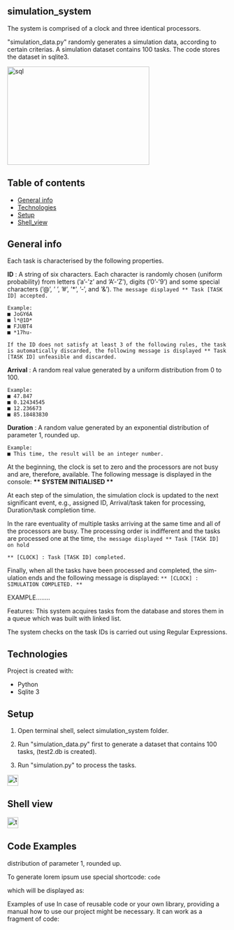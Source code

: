 ## simulation_system

The system is comprised of a clock and three identical processors.

"simulation_data.py" randomly generates a simulation data, according to certain criterias. A simulation dataset contains 100 tasks. The code stores the dataset in sqlite3.

<img src="https://user-images.githubusercontent.com/47834415/97116447-0fa1e980-16f5-11eb-9d30-63b93f9e83ec.png" alt="sql" width="325" height="225"/>

## Table of contents
* [General info](#general-info)
* [Technologies](#technologies)
* [Setup](#setup)
* [Shell_view](#Shell_view)

## General info

Each task is characterised by the following properties.

<strong>ID</strong> : A string of six characters. Each character is randomly chosen (uniform probability) from letters (’a’-’z’ and ’A’-’Z’), digits (’0’-’9’) and some special characters (’@’, ’ ’, ’#’, ’*’, ’-’, and ’&’). ``The message displayed ** Task [TASK ID] accepted.``

	Example:
	■ JoGY6A
	■ l*@1D*
	■ FJUBT4 
	■ *17hu-

``If the ID does not satisfy at least 3 of the following rules, the task is automatically discarded, the following message is displayed ** Task [TASK ID] unfeasible and discarded.``

<strong>Arrival</strong> : A random real value generated by a uniform distribution from 0 to 100.

	Example:
	■ 47.847
	■ 0.12434545 
	■ 12.236673
	■ 85.18483830

<strong>Duration</strong> : A random value generated by an exponential distribution of parameter 1, rounded up.

	Example:
	■ This time, the result will be an integer number.

At the beginning, the clock is set to zero and the processors are not busy and are, therefore, available. The following message is displayed in the
console: <strong>** SYSTEM INITIALISED ** </strong>
	
At each step of the simulation, the simulation clock is updated to the next significant event, e.g., assigned ID, Arrival/task taken for processing, Duration/task completion time.

In the rare eventuality of multiple tasks arriving at the same time and all of the processors are busy. The processing order is indifferent and the tasks are processed one at the time, ``the message displayed ** Task [TASK ID] on hold``


``** [CLOCK] : Task [TASK ID] completed.``

Finally, when all the tasks have been processed and completed, the sim- ulation ends and the following message is displayed:
``** [CLOCK] : SIMULATION COMPLETED. **``

EXAMPLE........

Features:
This system acquires tasks from the database and stores them in a queue which was built with linked list.

The system checks on the task IDs is carried out using Regular Expressions.

## Technologies

Project is created with:
* Python
* Sqlite 3

## Setup 

1. Open terminal shell, select simulation_system folder.

2. Run "simulation_data.py" first to generate a dataset that contains 100 tasks, (test2.db is created).

3. Run "simulation.py" to process the tasks.

<img src="https://user-images.githubusercontent.com/47834415/97178305-34e33600-178f-11eb-9e46-5f398346c9cd.png" alt="terminal" width="25" height="25"/>

## Shell view

<img src="https://user-images.githubusercontent.com/47834415/97178305-34e33600-178f-11eb-9e46-5f398346c9cd.png" alt="terminal" width="25" height="25"/>

## Code Examples

distribution of parameter 1, rounded up.

To generate lorem ipsum use special shortcode: `code`

which will be displayed as:

<p>Examples of use In case of reusable code or your own library, providing a manual how to use our project might be necessary. It can work as a fragment of code: </p>
